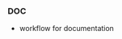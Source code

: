 <!--
A new scriv changelog fragment.

Uncomment the section that is right (remove the HTML comment wrapper).
-->

<!--
### Contributers

- A bullet item for the Contributers category.

-->
<!--
### ENH

- A bullet item for the ENH category.

-->
<!--
### BUG

- A bullet item for the BUG category.

-->
### DOC

-   workflow for documentation

<!--
### Deprecations

- A bullet item for the Deprecations category.

-->
<!--
### Discontinued

- A bullet item for the Discontinued category.

-->
